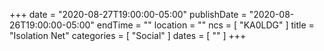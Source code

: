 +++
date = "2020-08-27T19:00:00-05:00"
publishDate = "2020-08-26T19:00:00-05:00"
endTime = ""
location = ""
ncs = [ "KA0LDG" ]
title = "Isolation Net"
categories = [ "Social" ]
dates = [ "" ]
+++
